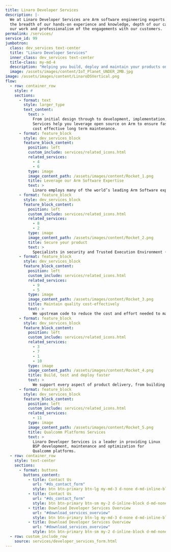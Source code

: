 ```yaml
---
title: Linaro Developer Services
description: |-
  We at Linaro Developer Services are Arm software engineering experts. We pride ourselves on
  the breadth of our hands-on experience and knowledge, depth of our capabilities, quality of
  our work and professionalism of the engagements with our customers.
permalink: /services/
service_id: 99
jumbotron: 
  class: dev_services text-center
  title: "Linaro Developer Services"
  inner_class: dev_services text-center
  title-class: my-md-4
  description: "Helping you build, deploy and maintain your products on Arm"
  image: /assets/images/content/IoT_Planet_UNDER_2MB.jpg
image: /assets/images/content/LinaroDSVertical.png
flow:
  - row: container_row
    style: #
    sections:
      - format: text
        style: larger_type
        text_content:
          text: >
            From initial design through to development, implementation, support and training, Linaro Developer
            Services help you leverage open source on Arm to ensure fast time to market, exceptional quality and security, and
            cost effective long term maintenance.
      - format: feature_block
        style: dev_services_block
        feature_block_content:
          position: left
          custom_include: services/related_icons.html
          related_services:
            - 4
            - 6
          type: image
          image_content_path: /assets/images/content/Rocket_1.png
          title: Leverage our Arm Software Expertise
          text: >
            Linaro employs many of the world’s leading Arm Software experts. All of this expertise is available to you through Linaro Developer Services.
      - format: feature_block
        style: dev_services_block
        feature_block_content:
          position: left
          custom_include: services/related_icons.html
          related_services:
            - 8
            - 2
          type: image
          image_content_path: /assets/images/content/Rocket_2.png
          title: Secure your product
          text: >
            Specialists in security and Trusted Execution Environment (TEE) on Arm, we leverage open source to ensure you benefit from the latest upstream features and security fixes.
      - format: feature_block
        style: dev_services_block
        feature_block_content:
          position: left
          custom_include: services/related_icons.html
          related_services:
            - 9
            - 5
          type: image
          image_content_path: /assets/images/content/Rocket_3.png
          title: Maintain quality cost-effectively
          text: >
            We upstream code to reduce the cost and effort needed to maintain your product. We offer continuous integration (CI) and automated validation for your software, ensuring the highest possible quality.
      - format: feature_block
        style: dev_services_block
        feature_block_content:
          position: left
          custom_include: services/related_icons.html
          related_services:
            - 3
            - 7
            - 1
            - 10
          type: image
          image_content_path: /assets/images/content/Rocket_4.png
          title: Build, test and deploy faster
          text: >
            We support every aspect of product delivery, from building secure board support packages (BSP’s), product validation and long-term support & maintenance.
      - format: feature_block
        style: dev_services_block
        feature_block_content:
          position: left
          custom_include: services/related_icons.html
          related_services:
            - 11
          type: image
          image_content_path: /assets/images/content/Rocket_5.png
          title: Qualcomm Platforms Services
          text: >
            Linaro Developer Services is a leader in providing Linux
            BSP development, maintenance and optimization for
            Qualcomm platforms.
  - row: container_row
    style: text-center
    sections:
      - format: buttons
        buttons_content:
          - title: Contact Us
            url: "#ds_contact_form"
            style: btn btn-primary btn-lg my-md-3 d-none d-md-inline-block ds_contact_form_btn
          - title: Contact Us
            url: "#ds_contact_form"
            style: btn btn-primary btn-sm my-2 d-inline-block d-md-none ds_contact_form_btn
          - title: Download Developer Services Overview
            url: "#download_services_overview"
            style: btn btn-primary btn-lg my-md-3 d-none d-md-inline-block ds_overview_download
          - title: Download Developer Services Overview
            url: "#download_services_overview"
            style: btn btn-primary btn-sm my-2 d-inline-block d-md-none ds_overview_download
  - row: custom_include_row
    source: services/developer_services_form.html
---
```

